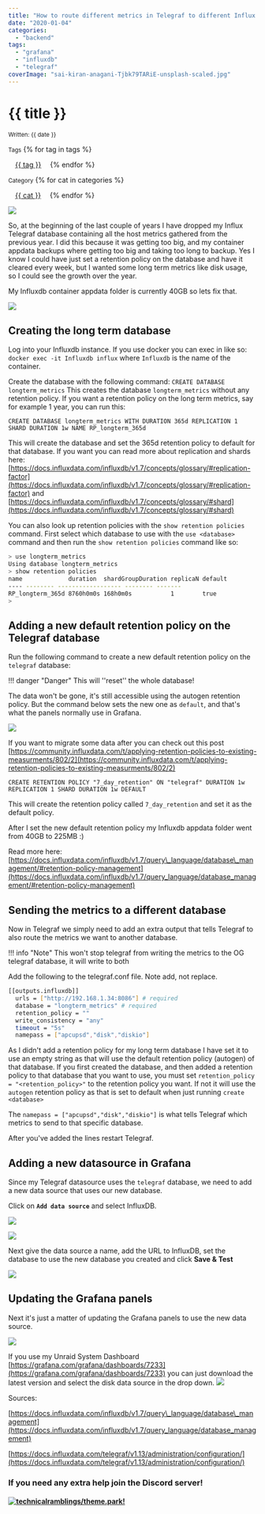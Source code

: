```yaml
---
title: "How to route different metrics in Telegraf to different Influx databases"
date: "2020-01-04"
categories: 
  - "backend"
tags: 
  - "grafana"
  - "influxdb"
  - "telegraf"
coverImage: "sai-kiran-anagani-Tjbk79TARiE-unsplash-scaled.jpg"
---
```


# {{ title }}

<small>Written: {{ date }}</small>

<small>Tags</small>
{% for tag in tags %}
<p style="display:inline">
<a style="padding: .125em 1em; border-radius: 25px; margin-top:5px;" class="md-button md-button--primary" href="#">{{ tag }}</a>
</p>
{% endfor %}

<small>Category</small>
{% for cat in categories %}
<p style="display:inline;">
<a style="padding: .125em 1em; border-radius: 25px; margin-top:5px;" class="md-button md-button--primary" href="#">{{ cat }}</a>
</p>
{% endfor %}

<img src="images/{{ coverImage}}"></img>

So, at the beginning of the last couple of years I have dropped my Influx Telegraf database containing all the host metrics gathered from the previous year. I did this because it was getting too big, and my container appdata backups where getting too big and taking too long to backup. Yes I know I could have just set a retention policy on the database and have it cleared every week, but I wanted some long term metrics like disk usage, so I could see the growth over the year.

My Influxdb container appdata folder is currently 40GB so lets fix that.

[![](images/chrome_FBHcvdXttX-1024x353.png)](https://technicalramblings.com/wp-content/uploads/2020/01/chrome_FBHcvdXttX.png)

## Creating the long term database

Log into your Influxdb instance. If you use docker you can exec in like so: `docker exec -it Influxdb influx` where `Influxdb` is the name of the container.

Create the database with the following command: `CREATE DATABASE longterm_metrics` This creates the database `longterm_metrics` without any retention policy. If you want a retention policy on the long term metrics, say for example 1 year, you can run this:

`CREATE DATABASE longterm_metrics WITH DURATION 365d REPLICATION 1 SHARD DURATION 1w NAME RP_longterm_365d`

This will create the database and set the 365d retention policy to default for that database. If you want you can read more about replication and shards here: [https://docs.influxdata.com/influxdb/v1.7/concepts/glossary/#replication-factor](https://docs.influxdata.com/influxdb/v1.7/concepts/glossary/#replication-factor) and [https://docs.influxdata.com/influxdb/v1.7/concepts/glossary/#shard](https://docs.influxdata.com/influxdb/v1.7/concepts/glossary/#shard)

You can also look up retention policies with the `show retention policies` command. First select which database to use with the `use <database>` command and then run the `show retention policies` command like so:

```bash
> use longterm_metrics
Using database longterm_metrics
> show retention policies
name             duration  shardGroupDuration replicaN default
---- -------- ------------------ -------- -------
RP_longterm_365d 8760h0m0s 168h0m0s           1        true
>
```

## Adding a new default retention policy on the Telegraf database

Run the following command to create a new default retention policy on the `telegraf` database:

!!! danger "Danger"
    This will ''reset'' the whole database!

The data won't be gone, it's still accessible using the autogen retention policy. But the command below sets the new one as `default`, and that's what the panels normally use in Grafana.

[![](images/snip_20200607-140301.png)](https://technicalramblings.com/wp-content/uploads/2020/01/snip_20200607-140301.png)

If you want to migrate some data after you can check out this post [https://community.influxdata.com/t/applying-retention-policies-to-existing-measurments/802/2](https://community.influxdata.com/t/applying-retention-policies-to-existing-measurments/802/2)

`CREATE RETENTION POLICY "7_day_retention" ON "telegraf" DURATION 1w REPLICATION 1 SHARD DURATION 1w DEFAULT`

This will create the retention policy called `7_day_retention` and set it as the default policy.

After I set the new default retention policy my Influxdb appdata folder went from 40GB to 225MB :)

Read more here: [https://docs.influxdata.com/influxdb/v1.7/query\_language/database\_management/#retention-policy-management](https://docs.influxdata.com/influxdb/v1.7/query_language/database_management/#retention-policy-management)

## Sending the metrics to a different database

Now in Telegraf we simply need to add an extra output that tells Telegraf to also route the metrics we want to another database.

!!! info "Note"
    This won't stop telegraf from writing the metrics to the OG telegraf database, it will write to both

Add the following to the telegraf.conf file. Note add, not replace.

```bash
[[outputs.influxdb]]
  urls = ["http://192.168.1.34:8086"] # required
  database = "longterm_metrics" # required
  retention_policy = ""
  write_consistency = "any"
  timeout = "5s"
  namepass = ["apcupsd","disk","diskio"]
```

As I didn't add a retention policy for my long term database I have set it to use an empty string as that will use the default retention policy (autogen) of that database. If you first created the database, and then added a retention policy to that database that you want to use, you must set `retention_policy = "<retention_policy>"` to the retention policy you want. If not it will use the `autogen` retention policy as that is set to default when just running `create <database>`

The `namepass = ["apcupsd","disk","diskio"]` is what tells Telegraf which metrics to send to that specific database.

After you've added the lines restart Telegraf.

## Adding a new datasource in Grafana

Since my Telegraf datasource uses the `telegraf` database, we need to add a new data source that uses our new database.

Click on **`Add data source`** and select InfluxDB.

[![](images/chrome_DujTbaihqK-300x125.png)](https://technicalramblings.com/wp-content/uploads/2019/07/chrome_DujTbaihqK.png)

[![](images/chrome_nO1OWoDMt8-300x87.png)](https://technicalramblings.com/wp-content/uploads/2019/07/chrome_nO1OWoDMt8.png)

Next give the data source a name, add the URL to InfluxDB, set the database to use the new database you created and click **Save & Test**

[![](images/chrome_AReQRhFqrB-500x1024.png)](https://technicalramblings.com/wp-content/uploads/2020/01/chrome_AReQRhFqrB.png)

## Updating the Grafana panels

Next it's just a matter of updating the Grafana panels to use the new data source.

[![](images/chrome_Pda5MjQFo9-1024x819.png)](https://technicalramblings.com/wp-content/uploads/2020/01/chrome_Pda5MjQFo9.png)

If you use my Unraid System Dashboard [https://grafana.com/grafana/dashboards/7233](https://grafana.com/grafana/dashboards/7233) you can just download the latest version and select the disk data source in the drop down. [![](images/chrome_2kJVPFkmoX.png)](https://technicalramblings.com/wp-content/uploads/2020/01/chrome_2kJVPFkmoX.png)

Sources:

[https://docs.influxdata.com/influxdb/v1.7/query\_language/database\_management](https://docs.influxdata.com/influxdb/v1.7/query_language/database_management)

[https://docs.influxdata.com/telegraf/v1.13/administration/configuration/](https://docs.influxdata.com/telegraf/v1.13/administration/configuration/)

### If you need any extra help join the Discord server!

#### [![](https://img.shields.io/discord/591352397830553601.svg?style=for-the-badge&logo=discord "technicalramblings/theme.park!")](https://discord.gg/HM5uUKU)
